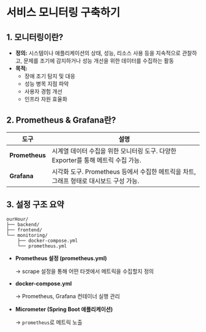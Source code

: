 
# 서비스 모니터링 구축하기

## 1. 모니터링이란?

- **정의:** 시스템이나 애플리케이션의 상태, 성능, 리소스 사용 등을 지속적으로 관찰하고, 문제를 조기에 감지하거나 성능 개선을 위한 데이터를 수집하는 활동
- **목적:**
    - 장애 조기 탐지 및 대응
    - 성능 병목 지점 파악
    - 사용자 경험 개선
    - 인프라 자원 효율화


## 2. Prometheus & Grafana란?

| 도구 | 설명 |
| --- | --- |
| **Prometheus** | 시계열 데이터 수집을 위한 모니터링 도구. 다양한 Exporter를 통해 메트릭 수집 가능. |
| **Grafana** | 시각화 도구. Prometheus 등에서 수집한 메트릭을 차트, 그래프 형태로 대시보드 구성 가능. |


## 3. 설정 구조 요약

```
ourHour/
├── backend/
├── frontend/
└── monitoring/
    ├── docker-compose.yml
    └── prometheus.yml

```

- **Prometheus 설정 (prometheus.yml)**
    
    → scrape 설정을 통해 어떤 타겟에서 메트릭을 수집할지 정의
    
- **docker-compose.yml**
    
    → Prometheus, Grafana 컨테이너 실행 관리
    
- **Micrometer (Spring Boot 애플리케이션)**
    
    → `prometheus`로 메트릭 노출
    
